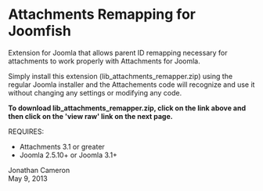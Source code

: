 Attachments Remapping for Joomfish
==================================

Extension for Joomla that allows parent ID remapping necessary for attachments
to work properly with Attachments for Joomla.

Simply install this extension (lib_attachments_remapper.zip) using the regular
Joomla installer and the Attachements code will recognize and use it without
changing any settings or modifying any code.

**To download lib_attachments_remapper.zip, click on the link above and then click 
on the 'view raw' link on the next page.**

REQUIRES:

  * Attachments 3.1 or greater
  * Joomla 2.5.10+ or Joomla 3.1+

Jonathan Cameron  
May 9, 2013
